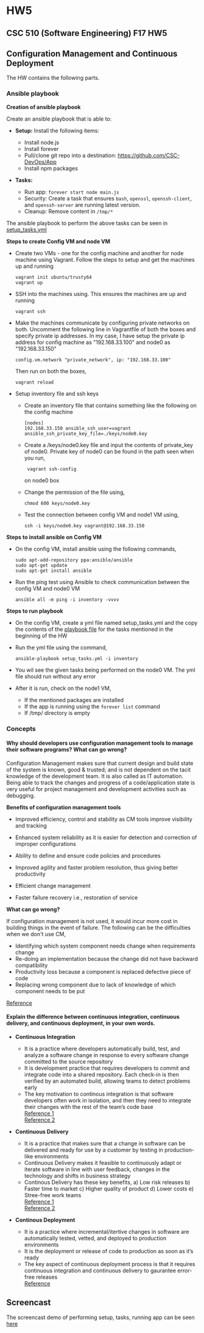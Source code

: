 # HW5
## CSC 510 (Software Engineering) F17 HW5  
## Configuration Management and Continuous Deployment

The HW contains the following parts.

### Ansible playbook

**Creation of ansible playbook**

Create an ansible playbook that is able to:

* **Setup:** Install the following items:
    * Install node.js
    * Install forever
    * Pull/clone git repo into a destination: https://github.com/CSC-DevOps/App
    * Install npm packages
    
* **Tasks:**
    * Run app: `forever start node main.js`
    * Security: Create a task that ensures `bash`, `openssl`, `openssh-client`, and `openssh-server` are running latest version.
    * Cleanup: Remove content in `/tmp/*`

The ansible playbook to perform the above tasks can be seen in [setup_tasks.yml](https://github.ncsu.edu/nkumar8/HW5/blob/master/setup_tasks.yml)

**Steps to create Config VM and node VM**

* Create two VMs - one for the config machine and another for node machine using Vagrant. Follow the steps to setup and get the machines up and running 

      vagrant init ubuntu/trusty64
      vagrant up
      
* SSH into the machines using. This ensures the machines are up and running
      
      vagrant ssh

* Make the machines communicate by configuring private networks on both. Uncomment the following line in Vagrantfile of both the boxes and specify private ip addresses. In my case, I have setup the private ip address for config machine as "192.168.33.100" and node0 as "192.168.33.150"

      config.vm.network "private_network", ip: "192.168.33.100"

  Then run on both the boxes,
      
      vagrant reload  

* Setup inventory file and ssh keys

  * Create an inventory file that contains something like the following on the config machine

        [nodes]
        192.168.33.150 ansible_ssh_user=vagrant ansible_ssh_private_key_file=./keys/node0.key  
      
   * Create a /keys/node0.key file and input the contents of private_key of node0. Private key of node0 can be found in the path seen when you run,
        
          vagrant ssh-config  
          
      on node0 box  
      
  * Change the permission of the file using,
  
        chmod 600 keys/node0.key
        
  * Test the connection between config VM and node1 VM using,
  
        ssh -i keys/node0.key vagrant@192.168.33.150
        
**Steps to install ansible on Config VM**

* On the config VM, install ansible using the following commands,
  
      sudo apt-add-repository ppa:ansible/ansible
      sudo apt-get update
      sudo apt-get install ansible

* Run the ping test using Ansible to check communication between the config VM and node0 VM  
    
      ansible all -m ping -i inventory -vvvv
      
**Steps to run playbook**

* On the config VM, create a yml file named setup_tasks.yml and the copy the contents of the [playbook file](https://github.ncsu.edu/nkumar8/HW5/blob/master/setup_tasks.yml) for the tasks mentioned in the beginning of the HW  

* Run the yml file using the command,
      
      ansible-playbook setup_tasks.yml -i inventory  
 
* You wil see the given tasks being performed on the node0 VM. The yml file should run without any error

* After it is run, check on the node1 VM,
    * If the mentioned packages are installed
    * If the app is running using the `forever list` command
    * If /tmp/ directory is empty


### Concepts

#### Why should developers use configuration management tools to manage their software programs? What can go wrong?  

Configuration Management makes sure that current design and build state of the system is known, good & trusted; and is not dependent on the tacit knowledge of the development team. It is also called as IT automation. Being able to track the changes and progress of a code/application state is very useful for project management and development activities such as debugging.  

**Benefits of configuration management tools**

   * Improved efficiency, control and stability as CM tools improve visibility and tracking

   * Enhanced system reliability as it is easier for detection and correction of improper configurations

   * Ability to define and ensure code policies and procedures

   * Improved agility and faster problem resolution, thus giving better productivity

   * Efficient change management

   * Faster failure recovery i.e., restoration of service

**What can go wrong?**

If configuration management is not used, it would incur more cost in building things in the event of failure. The following can be the difficulties when we don't use CM,
   * Identifying which system component needs change when requirements change
   * Re-doing an implementation because the change did not have backward compatibility
   * Productivity loss because a component is replaced defective piece of code
   * Replacing wrong component due to lack of knowledge of which component needs to be put  
   
   [Reference](https://www.upguard.com/blog/5-configuration-management-boss)  

#### Explain the difference between continuous integration, continuous delivery, and continuous deployment, in your own words.

   * **Continuous Integration**
      * It is a practice where developers automatically build, test, and analyze a software change in response to every software change committed to the source repository
      * It is development practice that requires developers to commit and integrate code into a shared repository. Each check-in is then verified by an automated build, allowing teams to detect problems early
      * The key motivation to continous integration is that software developers often work in isolation, and then they need to integrate their changes with the rest of the team’s code base  
      [Reference 1](https://www.thoughtworks.com/continuous-integration)  
      [Reference 2](https://www.visualstudio.com/learn/what-is-continuous-integration/)
   
   * **Continuous Delivery**
      * It is a practice that makes sure that a change in software can be delivered and ready for use by a customer by testing in production-like environments
      *  Continuous Delivery makes it feasible to continuously adapt or iterate software in line with user feedback, changes in the technology and shifts in business strategy
      * Continous Delivery has these key benefits, a) Low risk releases b) Faster time to market c) Higher quality of product d) Lower costs e) Stree-free work teams  
      [Reference 1](https://www.thoughtworks.com/continuous-delivery)  
      [Reference 2](https://continuousdelivery.com/)  
      
   * **Continous Deployment**
      * It is a practice where incremental/itertive changes in software are automatically tested, vetted, and deployed to production environments
      * It is the deployment or release of code to production as soon as it’s ready
      * The key aspect of continuous deployment process is that it requires continuous integration and continuous delivery to gaurantee error-free releases  
      [Reference](https://blog.assembla.com/assemblablog/tabid/12618/bid/92411/continuous-delivery-vs-continuous-deployment-vs-continuous-integration-wait-huh.aspx)  

## Screencast

The screencast demo of performing setup, tasks, running app can be seen [here](https://goo.gl/yKA9D9)

